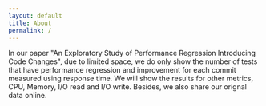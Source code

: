 ```yaml
---
layout: default
title: About
permalink: /
---
```


In our paper "An Exploratory Study of Performance Regression Introducing Code Changes", due to limited space, we do only show the number of tests that have performance regression and improvement for each commit measured using response time. We will show the results for other metrics, CPU, Memory, I/O read and I/O write. Besides, we also share our orignal data online.